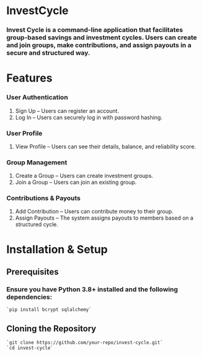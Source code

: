 # InvestCycle
### Invest Cycle is a command-line application that facilitates group-based savings and investment cycles. Users can create and join groups, make contributions, and assign payouts in a secure and structured way.

#  Features
### User Authentication
   1. Sign Up – Users can register an account. 
   2. Log In – Users can securely log in with password hashing.

### User Profile
   1. View Profile – Users can see their details, balance, and reliability score.

### Group Management
   1. Create a Group – Users can create investment groups.
   2. Join a Group – Users can join an existing group.

### Contributions & Payouts
   1. Add Contribution – Users can contribute money to their group.
   2. Assign Payouts – The system assigns payouts to members based on a structured cycle.

#  Installation & Setup
##  Prerequisites
###   Ensure you have Python 3.8+ installed and the following dependencies:
    `pip install bcrypt sqlalchemy`

## Cloning the Repository
    
    `git clone https://github.com/your-repo/invest-cycle.git`
    `cd invest-cycle`

